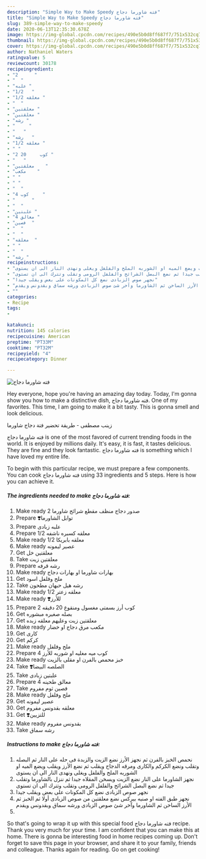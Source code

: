 ```yaml
---
description: "Simple Way to Make Speedy فته شاورما دجاج"
title: "Simple Way to Make Speedy فته شاورما دجاج"
slug: 389-simple-way-to-make-speedy
date: 2020-06-13T12:35:30.678Z
image: https://img-global.cpcdn.com/recipes/490e5b0d8ff687f7/751x532cq70/الصورة-الرئيسية-لوصفةفته-شاورما-دجاج.jpg
thumbnail: https://img-global.cpcdn.com/recipes/490e5b0d8ff687f7/751x532cq70/الصورة-الرئيسية-لوصفةفته-شاورما-دجاج.jpg
cover: https://img-global.cpcdn.com/recipes/490e5b0d8ff687f7/751x532cq70/الصورة-الرئيسية-لوصفةفته-شاورما-دجاج.jpg
author: Nathaniel Waters
ratingvalue: 5
reviewcount: 30178
recipeingredient:
- "2      "
- "  "
- "علبه "
- "1/2   "
- "1/2 معلقه "
- "  "
- "معلقتين "
- "معلقتين "
- "رشه "
- "     "
- "   "
- "رشه   "
- "1/2 معلقه "
- " "
- "2 كوب     20 "
- "   "
- "معلقتين    "
- "مكعب    "
- " "
- " "
- "  "
- "4 كوب     "
- "      "
- "  "
- "علبتين "
- "4 معالق "
- "فصين  "
- "  "
- "  "
- "معلقه  "
- " "
- "  "
- "رشه "
recipeinstructions:
- "نحمص الخبز بالفرن ثم نجهز الأرز نضع الزيت والزبدة فى حله على النار ثم البصله وتقلب ونضع الكركم والكارى ومرقه الدجاج ويقلب ثم نضع الأرز ويقلب ويضع الميه او الشوربه الملح والفلفل ويغلى ونهدى النار الى ان يستوى"
- "نجهز الشاورما على النار نضع الزيت ويسخن المقلاه جيدا ثم ننزل بالشاورما وتقلب جيدا ثم نضع البصل الشرائح والفلفل الرومى وتقلب وتترك الى ان تستوى"
- "نجهر صوص الزبادى نضع كل المكونات على بعض ويقلب جيدا"
- "نجهز طبق الفته او صنيه بيركس نضع معلقتين من صوص الزبادى أولا ثم الخبز ثم الأرز الساخن ثم الشاورما وآخر شئ صوص الزبادى ورشه سماق وبقدونس ويقدم"
- ""
categories:
- Recipe
tags:
- 

katakunci:  
nutrition: 145 calories
recipecuisine: American
preptime: "PT33M"
cooktime: "PT32M"
recipeyield: "4"
recipecategory: Dinner

---
```



![فته شاورما دجاج](https://img-global.cpcdn.com/recipes/490e5b0d8ff687f7/751x532cq70/الصورة-الرئيسية-لوصفةفته-شاورما-دجاج.jpg)

Hey everyone, hope you're having an amazing day today. Today, I'm gonna show you how to make a distinctive dish, فته شاورما دجاج. One of my favorites. This time, I am going to make it a bit tasty. This is gonna smell and look delicious.

زينب مصطفى - طريقة تحضير فتة دجاج شاورما

فته شاورما دجاج is one of the most favored of current trending foods in the world. It is enjoyed by millions daily. It's easy, it is fast, it tastes delicious. They are fine and they look fantastic. فته شاورما دجاج is something which I have loved my entire life.


To begin with this particular recipe, we must prepare a few components. You can cook فته شاورما دجاج using 33 ingredients and 5 steps. Here is how you can achieve it.

<!--inarticleads1-->

##### The ingredients needed to make فته شاورما دجاج:

1. Make ready 2 صدور دجاج منظف مقطع شرائح شاورما
1. Prepare  ❣️توابل الشاورما
1. Prepare علبه زبادى
1. Prepare 1/2 معلقه كسبره ناشفه
1. Make ready 1/2 معلقه بابريكا
1. Make ready  عصير ليمونه
1. Get معلقتين خل
1. Take معلقتين زيت
1. Prepare رشه قرفه
1. Make ready  بهارات شاورما او بهارات دجاج
1. Get  ملح وفلفل اسود
1. Take رشه هيل حبهان مطحون
1. Make ready 1/2 معلقه زعتر
1. Make ready  ❣️للأرز
1. Prepare 2 كوب أرز بسمتى مغسول ومنقوع 20 دقيقه
1. Get  بصله صغيره مبشوره
1. Get معلقتين زيت وعليهم معلقه زبده
1. Make ready مكعب مرق دجاج او خضار
1. Get  كارى
1. Get  كركم
1. Make ready  ملح وفلفل
1. Prepare 4 كوب ميه مغليه او شوربه للأرز
1. Make ready  خبز محمص بالفرن او مقلى بالزيت
1. Take  ❣️الصلصه البيضا
1. Take علبتين زبادى
1. Prepare 4 معالق طحينه
1. Take فصين ثوم مفروم
1. Make ready  ملح وفلفل
1. Get  عصير ليمونه
1. Get معلقه بقدونس مفروم
1. Get  ❣️للتزيين
1. Make ready  بقدونس مفروم
1. Take رشه سماق




<!--inarticleads2-->

##### Instructions to make فته شاورما دجاج:

1. نحمص الخبز بالفرن ثم نجهز الأرز نضع الزيت والزبدة فى حله على النار ثم البصله وتقلب ونضع الكركم والكارى ومرقه الدجاج ويقلب ثم نضع الأرز ويقلب ويضع الميه او الشوربه الملح والفلفل ويغلى ونهدى النار الى ان يستوى
1. نجهز الشاورما على النار نضع الزيت ويسخن المقلاه جيدا ثم ننزل بالشاورما وتقلب جيدا ثم نضع البصل الشرائح والفلفل الرومى وتقلب وتترك الى ان تستوى
1. نجهر صوص الزبادى نضع كل المكونات على بعض ويقلب جيدا
1. نجهز طبق الفته او صنيه بيركس نضع معلقتين من صوص الزبادى أولا ثم الخبز ثم الأرز الساخن ثم الشاورما وآخر شئ صوص الزبادى ورشه سماق وبقدونس ويقدم
1. 




So that's going to wrap it up with this special food فته شاورما دجاج recipe. Thank you very much for your time. I am confident that you can make this at home. There is gonna be interesting food in home recipes coming up. Don't forget to save this page in your browser, and share it to your family, friends and colleague. Thanks again for reading. Go on get cooking!
